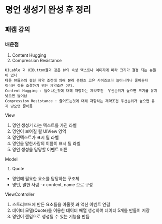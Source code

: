 # 명언 생성기 완성 후 정리

## 패캠 강의 
### 배운점 
1. Content Hugging
2. Compression Resistance
~~~
UILable 과 UIButton들과 같은 뷰의 속성 텍스트나 이미지에 따라 크기가 결정 되는 뷰들이 있다
다른 뷰들과의 걸린 제약 조건에 의해 본래 콘텐츠 고유 사이즈보다 늘어나거나 줄어든다
이러한 것을 조절하기 위한 제약조건 이다.
Content Hugging : 늘어나는것에 대해 저항하는 제약조건  우선순위가 높으면 크기를 유지  낮으면 늘어남
Compression Resistance : 줄어드는것에 대해 저항하는 제약조건 우선순위가 높으면 유지 낮으면 줄어듬
~~~

View 
1. 명언 생성기 라는 텍스트를 가진 라벨  
2. 명언이 보여질 될 UIView 영역
3. 명언텍스트가 표시 될 라벨
4. 명언을 말한사람의 이름이 표시 될 라벨
5. 명언 생성을 담당할 이벤트 버튼

Model
1. Quote
-   명언에 필요한 요소를 담당하는 구조체
-    명언, 말한 사람 -> content, name 으로 구성

ViewController 
1. 스토리보드에 만든 요소들을 아울렛 과 액션 이벤트 연결
2. 데이터 모델(Quote)를 이용한 데이터 배열 생성하여 데이터 5개를 만들어 저장 
3. 명언이 랜덤으로 생성될 수 있는 기능을 만듬

